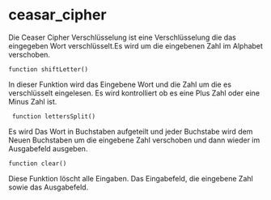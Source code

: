# ceasar_cipher


Die Ceaser Cipher Verschlüsselung ist eine Verschlüsselung die das eingegeben Wort verschlüsselt.Es wird um die eingebenen Zahl
im Alphabet verschoben. 


```
function shiftLetter()
```
In dieser Funktion wird das Eingebene Wort und die Zahl um die es verschlüsselt eingelesen. 
Es wird kontrolliert ob es eine Plus Zahl oder eine Minus Zahl ist. 


```
 function lettersSplit() 
```
Es wird Das Wort in Buchstaben aufgeteilt und jeder Buchstabe wird dem Neuen Buchstaben um die eingebene Zahl 
verschoben und dann wieder im Ausgabefeld ausgeben. 


```
function clear()
```
Diese Funktion löscht alle Eingaben. Das Eingabefeld, die eingebene Zahl sowie das Ausgabefeld.